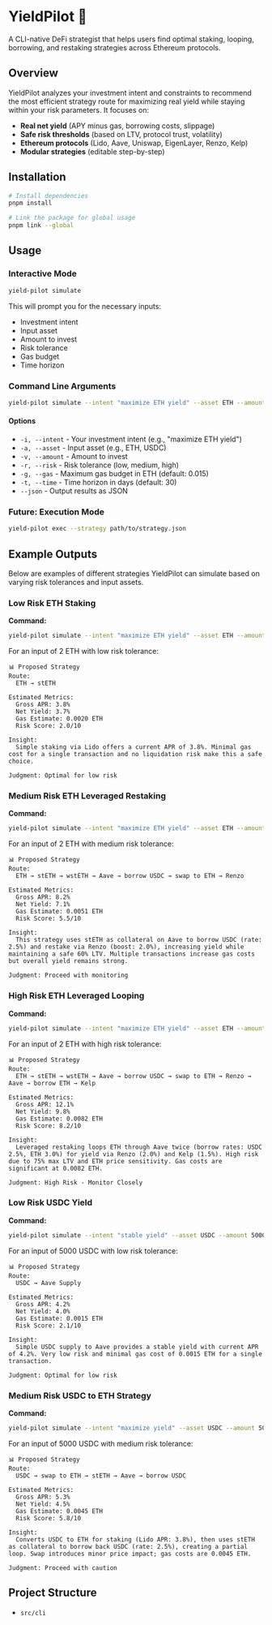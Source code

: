 # YieldPilot 🚀

A CLI-native DeFi strategist that helps users find optimal staking, looping, borrowing, and restaking strategies across Ethereum protocols.

## Overview

YieldPilot analyzes your investment intent and constraints to recommend the most efficient strategy route for maximizing real yield while staying within your risk parameters. It focuses on:

- **Real net yield** (APY minus gas, borrowing costs, slippage)
- **Safe risk thresholds** (based on LTV, protocol trust, volatility)
- **Ethereum protocols** (Lido, Aave, Uniswap, EigenLayer, Renzo, Kelp)
- **Modular strategies** (editable step-by-step)

## Installation

```bash
# Install dependencies
pnpm install

# Link the package for global usage
pnpm link --global
```

## Usage

### Interactive Mode

```bash
yield-pilot simulate
```

This will prompt you for the necessary inputs:
- Investment intent
- Input asset
- Amount to invest
- Risk tolerance
- Gas budget
- Time horizon

### Command Line Arguments

```bash
yield-pilot simulate --intent "maximize ETH yield" --asset ETH --amount 2.0 --risk medium
```

#### Options

- `-i, --intent` - Your investment intent (e.g., "maximize ETH yield")
- `-a, --asset` - Input asset (e.g., ETH, USDC)
- `-v, --amount` - Amount to invest
- `-r, --risk` - Risk tolerance (low, medium, high)
- `-g, --gas` - Maximum gas budget in ETH (default: 0.015)
- `-t, --time` - Time horizon in days (default: 30)
- `--json` - Output results as JSON

### Future: Execution Mode

```bash
yield-pilot exec --strategy path/to/strategy.json
```

## Example Outputs

Below are examples of different strategies YieldPilot can simulate based on varying risk tolerances and input assets.

### Low Risk ETH Staking

**Command:**
```bash
yield-pilot simulate --intent "maximize ETH yield" --asset ETH --amount 2.0 --risk low
```

For an input of 2 ETH with low risk tolerance:

```
📊 Proposed Strategy
Route:
  ETH → stETH

Estimated Metrics:
  Gross APR: 3.8%
  Net Yield: 3.7%
  Gas Estimate: 0.0020 ETH
  Risk Score: 2.0/10

Insight:
  Simple staking via Lido offers a current APR of 3.8%. Minimal gas cost for a single transaction and no liquidation risk make this a safe choice.

Judgment: Optimal for low risk
```

### Medium Risk ETH Leveraged Restaking

**Command:**
```bash
yield-pilot simulate --intent "maximize ETH yield" --asset ETH --amount 2.0 --risk medium
```

For an input of 2 ETH with medium risk tolerance:

```
📊 Proposed Strategy
Route:
  ETH → stETH → wstETH → Aave → borrow USDC → swap to ETH → Renzo

Estimated Metrics:
  Gross APR: 8.2%
  Net Yield: 7.1%
  Gas Estimate: 0.0051 ETH
  Risk Score: 5.5/10

Insight:
  This strategy uses stETH as collateral on Aave to borrow USDC (rate: 2.5%) and restake via Renzo (boost: 2.0%), increasing yield while maintaining a safe 60% LTV. Multiple transactions increase gas costs but overall yield remains strong.

Judgment: Proceed with monitoring
```

### High Risk ETH Leveraged Looping

**Command:**
```bash
yield-pilot simulate --intent "maximize ETH yield" --asset ETH --amount 2.0 --risk high
```

For an input of 2 ETH with high risk tolerance:

```
📊 Proposed Strategy
Route:
  ETH → stETH → wstETH → Aave → borrow USDC → swap to ETH → Renzo → Aave → borrow ETH → Kelp

Estimated Metrics:
  Gross APR: 12.1%
  Net Yield: 9.8%
  Gas Estimate: 0.0082 ETH
  Risk Score: 8.2/10

Insight:
  Leveraged restaking loops ETH through Aave twice (borrow rates: USDC 2.5%, ETH 3.0%) for yield via Renzo (2.0%) and Kelp (1.5%). High risk due to 75% max LTV and ETH price sensitivity. Gas costs are significant at 0.0082 ETH.

Judgment: High Risk - Monitor Closely
```

### Low Risk USDC Yield

**Command:**
```bash
yield-pilot simulate --intent "stable yield" --asset USDC --amount 5000 --risk low
```

For an input of 5000 USDC with low risk tolerance:

```
📊 Proposed Strategy
Route:
  USDC → Aave Supply

Estimated Metrics:
  Gross APR: 4.2%
  Net Yield: 4.0%
  Gas Estimate: 0.0015 ETH
  Risk Score: 2.1/10

Insight:
  Simple USDC supply to Aave provides a stable yield with current APR of 4.2%. Very low risk and minimal gas cost of 0.0015 ETH for a single transaction.

Judgment: Optimal for low risk
```

### Medium Risk USDC to ETH Strategy

**Command:**
```bash
yield-pilot simulate --intent "maximize yield" --asset USDC --amount 5000 --risk medium
```

For an input of 5000 USDC with medium risk tolerance:

```
📊 Proposed Strategy
Route:
  USDC → swap to ETH → stETH → Aave → borrow USDC

Estimated Metrics:
  Gross APR: 5.3%
  Net Yield: 4.5%
  Gas Estimate: 0.0045 ETH
  Risk Score: 5.8/10

Insight:
  Converts USDC to ETH for staking (Lido APR: 3.8%), then uses stETH as collateral to borrow back USDC (rate: 2.5%), creating a partial loop. Swap introduces minor price impact; gas costs are 0.0045 ETH.

Judgment: Proceed with caution
```

## Project Structure

- `src/cli`
